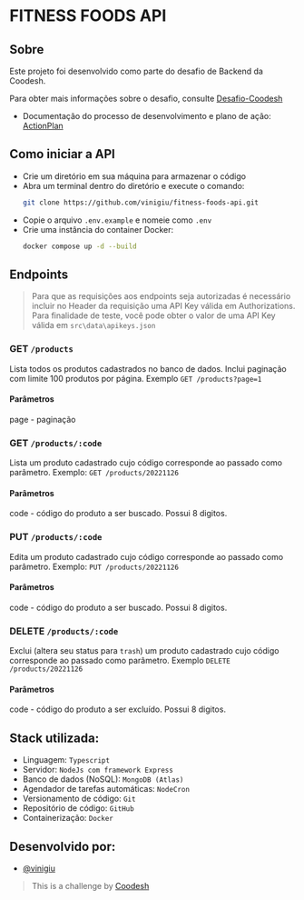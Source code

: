 # FITNESS FOODS API

## Sobre
Este projeto foi desenvolvido como parte do desafio de Backend da Coodesh.

Para obter mais informações sobre o desafio, consulte [Desafio-Coodesh](https://lab.coodesh.com/viniciusgiuseppe/products-parser-20230105)

- Documentação do processo de desenvolvimento e plano de ação: [ActionPlan](https://github.com/vinigiu/fitness-foods-api/blob/master/ActionPlan.md)

## Como iniciar a API
- Crie um diretório em sua máquina para armazenar o código
- Abra um terminal dentro do diretório e execute o comando:
    ```bash 
    git clone https://github.com/vinigiu/fitness-foods-api.git
    
    ```
- Copie o arquivo `.env.example` e nomeie como `.env`
- Crie uma instância do container Docker:
   ```bash 
   docker compose up -d --build
   
   ```

## Endpoints

> Para que as requisições aos endpoints seja autorizadas é necessário incluir no Header da requisição uma API Key válida em Authorizations. Para finalidade de teste, você pode obter o valor de uma API Key válida em `src\data\apikeys.json`

### GET ```/products```
Lista todos os produtos cadastrados no banco de dados. Inclui paginação com limite 100 produtos por página. Exemplo ```GET /products?page=1```   
#### Parâmetros 
page - paginação

### GET ```/products/:code```
Lista um produto cadastrado cujo código corresponde ao passado como parâmetro. Exemplo: ```GET /products/20221126```   
#### Parâmetros   
code - código do produto a ser buscado. Possui 8 digitos.   

### PUT ```/products/:code```
Edita um produto cadastrado cujo código corresponde ao passado como parâmetro. Exemplo: ```PUT /products/20221126```   
#### Parâmetros   
code - código do produto a ser buscado. Possui 8 digitos. 

### DELETE ```/products/:code```
Exclui (altera seu status para `trash`) um produto cadastrado cujo código corresponde ao passado como parâmetro. Exemplo ```DELETE /products/20221126```   
#### Parâmetros   
code - código do produto a ser excluído. Possui 8 digitos. 

## Stack utilizada:

- Linguagem: `Typescript`
- Servidor: `NodeJs com framework Express`
- Banco de dados (NoSQL): `MongoDB (Atlas)`
- Agendador de tarefas automáticas: `NodeCron`
- Versionamento de código: `Git`
- Repositório de código: `GitHub`
- Containerização: `Docker`

## Desenvolvido por:
- [@vinigiu](https://github.com/vinigiu)
> This is a challenge by [Coodesh](https://coodesh.com/)